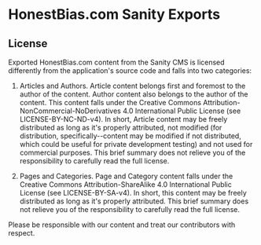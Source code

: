 # HonestBias.com Sanity Exports

## License

Exported HonestBias.com content from the Sanity CMS is licensed differently from the application's source code and falls into two categories:

1. Articles and Authors. Article content belongs first and foremost to the author of the content. Author content also belongs to the author of the content. This content falls under the Creative Commons Attribution-NonCommercial-NoDerivatives 4.0 International Public License (see LICENSE-BY-NC-ND-v4). In short, Article content may be freely distributed as long as it's properly attributed, not modified (for distribution, specifically--content may be modified if not distributed, which could be useful for private development testing) and not used for commercial purposes. This brief summary does not relieve you of the responsibility to carefully read the full license.

2. Pages and Categories. Page and Category content falls under the Creative Commons Attribution-ShareAlike 4.0 International Public License (see LICENSE-BY-SA-v4). In short, this content may be freely distributed as long as it's properly attributed. This brief summary does not relieve you of the responsibility to carefully read the full license.

Please be responsible with our content and treat our contributors with respect.